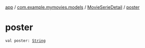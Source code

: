 [app](../../index.md) / [com.example.mymovies.models](../index.md) / [MovieSerieDetail](index.md) / [poster](./poster.md)

# poster

`val poster: `[`String`](https://kotlinlang.org/api/latest/jvm/stdlib/kotlin/-string/index.html)